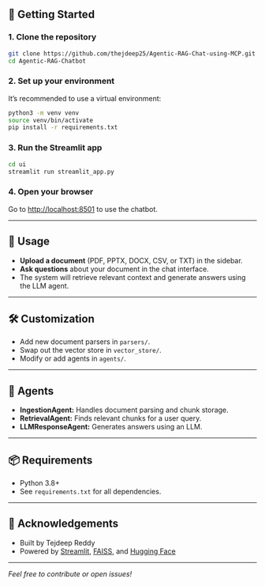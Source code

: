 
## 🏁 Getting Started

### 1. Clone the repository

```sh
git clone https://github.com/thejdeep25/Agentic-RAG-Chat-using-MCP.git
cd Agentic-RAG-Chatbot
```

### 2. Set up your environment

It’s recommended to use a virtual environment:

```sh
python3 -m venv venv
source venv/bin/activate
pip install -r requirements.txt
```

### 3. Run the Streamlit app

```sh
cd ui
streamlit run streamlit_app.py
```

### 4. Open your browser

Go to [http://localhost:8501](http://localhost:8501) to use the chatbot.

---

## 📝 Usage

- **Upload a document** (PDF, PPTX, DOCX, CSV, or TXT) in the sidebar.
- **Ask questions** about your document in the chat interface.
- The system will retrieve relevant context and generate answers using the LLM agent.

---

## 🛠️ Customization

- Add new document parsers in `parsers/`.
- Swap out the vector store in `vector_store/`.
- Modify or add agents in `agents/`.

---

## 🤖 Agents

- **IngestionAgent:** Handles document parsing and chunk storage.
- **RetrievalAgent:** Finds relevant chunks for a user query.
- **LLMResponseAgent:** Generates answers using an LLM.

---

## 📦 Requirements

- Python 3.8+
- See `requirements.txt` for all dependencies.

---


## 🙏 Acknowledgements

- Built by Tejdeep Reddy
- Powered by [Streamlit](https://streamlit.io/), [FAISS](https://github.com/facebookresearch/faiss), and [Hugging Face](https://huggingface.co/)

---

*Feel free to contribute or open issues!*
